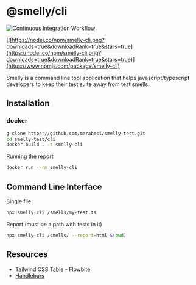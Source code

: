 # @smelly/cli

[![Continuous Integration Workflow](https://github.com/marabesi/smelly-test/actions/workflows/nodejs.yml/badge.svg)](https://github.com/marabesi/smelly-test/actions/workflows/nodejs.yml)

[![https://nodei.co/npm/smelly-cli.png?downloads=true&downloadRank=true&stars=true](https://nodei.co/npm/smelly-cli.png?downloads=true&downloadRank=true&stars=true)](https://www.npmjs.com/package/smelly-cli)

Smelly is a command line tool application that helps javascript/typescript developers to keep their test
suite away from test smells.

## Installation

### docker

```sh
g clone https://github.com/marabesi/smelly-test.git
cd smelly-test/cli
docker build . -t smelly-cli
```

Running the report

```sh
docker run --rm smelly-cli
```

## Command Line Interface

Single file

```sh
npx smelly-cli /smells/my-test.ts
```

Report (must be a path with tests in it)

```sh
npx smelly-cli /smells/ --report=html $(pwd)
```

## Resources

- [Tailwind CSS Table - Flowbite](https://flowbite.com/docs/components/tables)
- [Handlebars](https://handlebarsjs.com/guide/#what-is-handlebars)

